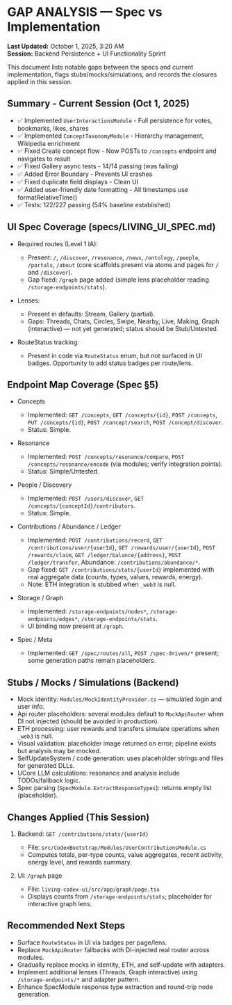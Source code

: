 # GAP ANALYSIS — Spec vs Implementation

**Last Updated:** October 1, 2025, 3:20 AM  
**Session:** Backend Persistence + UI Functionality Sprint  

This document lists notable gaps between the specs and current implementation, flags stubs/mocks/simulations, and records the closures applied in this session.

## Summary - Current Session (Oct 1, 2025)
- ✅ Implemented `UserInteractionsModule` - Full persistence for votes, bookmarks, likes, shares
- ✅ Implemented `ConceptTaxonomyModule` - Hierarchy management, Wikipedia enrichment
- ✅ Fixed Create concept flow - Now POSTs to `/concepts` endpoint and navigates to result
- ✅ Fixed Gallery async tests - 14/14 passing (was failing)
- ✅ Added Error Boundary - Prevents UI crashes
- ✅ Fixed duplicate field displays - Clean UI
- ✅ Added user-friendly date formatting - All timestamps use formatRelativeTime()
- ✅ Tests: 122/227 passing (54% baseline established)

## UI Spec Coverage (specs/LIVING_UI_SPEC.md)
- Required routes (Level 1 IA):
  - Present: `/`, `/discover`, `/resonance`, `/news`, `/ontology`, `/people`, `/portals`, `/about` (core scaffolds present via atoms and pages for `/` and `/discover`).
  - Gap fixed: `/graph` page added (simple lens placeholder reading `/storage-endpoints/stats`).

- Lenses:
  - Present in defaults: Stream, Gallery (partial).
  - Gaps: Threads, Chats, Circles, Swipe, Nearby, Live, Making, Graph (interactive) — not yet generated; status should be Stub/Untested.

- RouteStatus tracking:
  - Present in code via `RouteStatus` enum, but not surfaced in UI badges. Opportunity to add status badges per route/lens.

## Endpoint Map Coverage (Spec §5)
- Concepts
  - Implemented: `GET /concepts`, `GET /concepts/{id}`, `POST /concepts`, `PUT /concepts/{id}`, `POST /concept/search`, `POST /concept/discover`.
  - Status: Simple.

- Resonance
  - Implemented: `POST /concepts/resonance/compare`, `POST /concepts/resonance/encode` (via modules; verify integration points).
  - Status: Simple/Untested.

- People / Discovery
  - Implemented: `POST /users/discover`, `GET /concepts/{conceptId}/contributors`.
  - Status: Simple.

- Contributions / Abundance / Ledger
  - Implemented: `POST /contributions/record`, `GET /contributions/user/{userId}`, `GET /rewards/user/{userId}`, `POST /rewards/claim`, `GET /ledger/balance/{address}`, `POST /ledger/transfer`, Abundance: `/contributions/abundance/*`.
  - Gap fixed: `GET /contributions/stats/{userId}` implemented with real aggregate data (counts, types, values, rewards, energy).
  - Note: ETH integration is stubbed when `_web3` is null.

- Storage / Graph
  - Implemented: `/storage-endpoints/nodes*`, `/storage-endpoints/edges*`, `/storage-endpoints/stats`.
  - UI binding now present at `/graph`.

- Spec / Meta
  - Implemented: `GET /spec/routes/all`, `POST /spec-driven/*` present; some generation paths remain placeholders.

## Stubs / Mocks / Simulations (Backend)
- Mock identity: `Modules/MockIdentityProvider.cs` — simulated login and user info.
- Api router placeholders: several modules default to `MockApiRouter` when DI not injected (should be avoided in production).
- ETH processing: user rewards and transfers simulate operations when `_web3` is null.
- Visual validation: placeholder image returned on error; pipeline exists but analysis may be mocked.
- SelfUpdateSystem / code generation: uses placeholder strings and files for generated DLLs.
- UCore LLM calculations: resonance and analysis include TODOs/fallback logic.
- Spec parsing (`SpecModule.ExtractResponseTypes`): returns empty list (placeholder).

## Changes Applied (This Session)
1) Backend: `GET /contributions/stats/{userId}`
   - File: `src/CodexBootstrap/Modules/UserContributionsModule.cs`
   - Computes totals, per-type counts, value aggregates, recent activity, energy level, and rewards summary.

2) UI: `/graph` page
   - File: `living-codex-ui/src/app/graph/page.tsx`
   - Displays counts from `/storage-endpoints/stats`; placeholder for interactive graph lens.

## Recommended Next Steps
- Surface `RouteStatus` in UI via badges per page/lens.
- Replace `MockApiRouter` fallbacks with DI-injected real router across modules.
- Gradually replace mocks in identity, ETH, and self-update with adapters.
- Implement additional lenses (Threads, Graph interactive) using `/storage-endpoints/*` and adapter pattern.
- Enhance SpecModule response type extraction and round-trip node generation.


